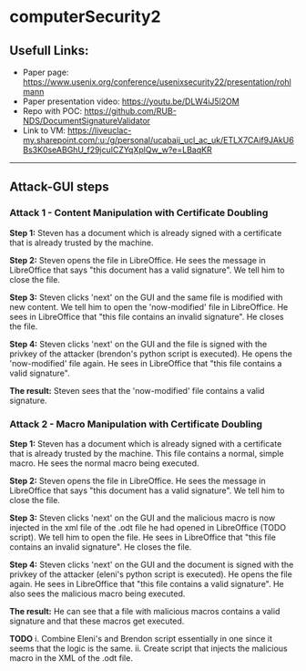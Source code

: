 # computerSecurity2

## Usefull Links:
- Paper page: https://www.usenix.org/conference/usenixsecurity22/presentation/rohlmann
- Paper presentation video:  https://youtu.be/DLW4iJ5l2OM
- Repo with POC: https://github.com/RUB-NDS/DocumentSignatureValidator
- Link to VM: https://liveuclac-my.sharepoint.com/:u:/g/personal/ucabaij_ucl_ac_uk/ETLX7CAif9JAkU6Bs3K0seABGhU_f29jculCZYqXplQw_w?e=LBaqKR

-----------

## Attack-GUI steps

### Attack 1 - Content Manipulation with Certificate Doubling

**Step 1:**  Steven has a document which is already signed with a certificate that is already trusted by the machine.

**Step 2:** Steven opens the file in LibreOffice. He sees the message in LibreOffice that says "this document has a valid signature". We tell him to close the file.

**Step 3:**  Steven clicks 'next' on the GUI and the same file is modified with new content. We tell him to open the 'now-modified' file  in LibreOffice. He sees in LibreOffice that "this file contains an invalid signature". He closes the file.

**Step 4:**  Steven clicks 'next' on the GUI and the file is signed with the privkey of the attacker (brendon's python script is executed). He opens the 'now-modified' file again. He sees in LibreOffice that "this file contains a valid signature". 

**The result:** Steven sees that the 'now-modified' file contains a valid signature.



### Attack 2 - Macro Manipulation with Certificate Doubling

**Step 1:**   Steven has a document which is already signed with a certificate that is already trusted by the machine. This file contains a normal, simple macro. He sees the normal macro being executed.

**Step 2:**  Steven opens the file in LibreOffice. He sees the message in LibreOffice that says "this document has a valid signature". We tell him to close the file.

**Step 3:**  Steven clicks 'next' on the GUI and the malicious macro is now injected in the xml file of the .odt file he had opened in LibreOffice (TODO script). We tell him to open the file. He sees in LibreOffice that "this file contains an invalid signature". He closes the file.

**Step 4:**  Steven clicks 'next' on the GUI and the document is signed with the privkey of the attacker (eleni's python script is executed). He opens the file again. He sees in LibreOffice that "this file contains a valid signature". He also sees the malicious macro being executed. 

**The result:** He can see that a file with malicious macros contains a valid signature and that these macros get executed.



**TODO**
i. Combine Eleni's and Brendon script essentially in one since it seems that the logic is the same.
ii. Create script that injects the malicious macro in the XML of the .odt file.
